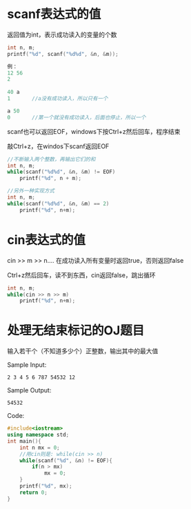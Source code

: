 # scanf表达式的值

返回值为int，表示成功读入的变量的个数

```c++
int n, m;
printf("%d", scanf("%d%d", &n, &m));

例：
12 56
2
    
40 a
1		//a没有成功读入，所以只有一个

a 50
0		//第一个就没有成功读入，后面也停止，所以一个
```



scanf也可以返回EOF，windows下按Ctrl+z然后回车，程序结束

敲Ctrl+z，在windos下scanf返回EOF

```c++
//不断输入两个整数，再输出它们的和
int n, m;
while(scanf("%d%d", &n, &m) != EOF)
    printf("%d", n + m);

//另外一种实现方式
int n, m;
while(scanf("%d%d", &n, &m) == 2)
    printf("%d", n+m);
```



# cin表达式的值

cin >> m >> n....    在成功读入所有变量时返回true，否则返回false

Ctrl+z然后回车，读不到东西，cin返回false，跳出循环

```c++
int n, m;
while(cin >> n >> m)
    printf("%d", n+m);
```



# 处理无结束标记的OJ题目

输入若干个（不知道多少个）正整数，输出其中的最大值

Sample Input:

```
2 3 4 5 6 787 54532 12
```

Sample Output:

```
54532
```

Code:

```c++
#include<iostream>
using namespace std;
int main(){
	int n mx = 0;
    //用cin则是: while(cin >> n)
    while(scanf("%d", &n) != EOF){
        if(n > mx)
            mx = 0;
    }
    printf("%d", mx);
    return 0;
}
```

